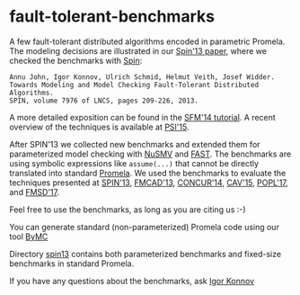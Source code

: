 fault-tolerant-benchmarks
=========================

A few fault-tolerant distributed algorithms encoded in parametric Promela.
The modeling decisions are illustrated in our
[Spin'13 paper](http://forsyte.at/wp-content/uploads/spin13.pdf), where we
checked the benchmarks with [Spin](http://spinroot.com):

    Annu John, Igor Konnov, Ulrich Schmid, Helmut Veith, Josef Widder.
    Towards Modeling and Model Checking Fault-Tolerant Distributed Algorithms.
    SPIN, volume 7976 of LNCS, pages 209-226, 2013.

A more detailed exposition can be found in the [SFM'14
tutorial](http://forsyte.at/download/GKSVW14.pdf).
A recent overview of the techniques is available at
[PSI'15](http://forsyte.at/download/kvw-psi15.pdf).

After SPIN'13 we collected new benchmarks and extended them for parameterized
model checking with [NuSMV](http://nusmv.fbk.eu/) and
[FAST](http://www.lsv.ens-cachan.fr/Software/fast/). The benchmarks are using
symbolic expressions like ```assume(...)``` that cannot be directly translated
into standard [Promela](http://spinroot.com/spin/Man/promela.html).  We used the
benchmarks to evaluate the techniques presented at
[SPIN'13](http://forsyte.at/wp-content/uploads/spin13.pdf),
[FMCAD'13](http://www.cs.utexas.edu/users/hunt/FMCAD/FMCAD13/papers/10-Model-Checking-Fault-Tolerant-Distributed-Algo.pdf),
[CONCUR'14](http://forsyte.at/wp-content/uploads/concur14-reachability.pdf),
[CAV'15](http://forsyte.at/download/konnov-cav15.pdf),
[POPL'17](http://forsyte.at/wp-content/uploads/popl17main-main116-p-9d29769-29971-final.pdf),
and [FMSD'17](https://link.springer.com/article/10.1007/s10703-017-0297-4).

Feel free to use the benchmarks, as long as you are citing us :-)

You can generate standard (non-parameterized) Promela code using our
tool [ByMC](http://forsyte.tuwien.ac.at/software/bymc)

Directory [spin13](./spin13) contains both parameterized benchmarks and
fixed-size benchmarks in standard Promela.

If you have any questions about the benchmarks, ask
[Igor Konnov](http://forsyte.at/people/konnov)

